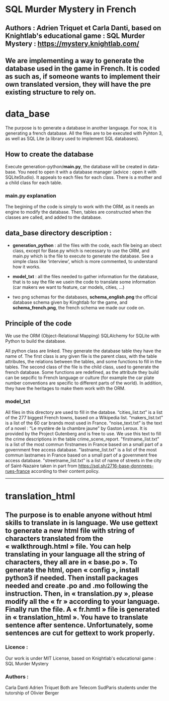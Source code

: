 SQL Murder Mystery in French
================================================================================

Authors : Adrien Triquet et Carla Danti, based on Knightlab's educational game : SQL Murder Mystery : https://mystery.knightlab.com/
--------------------------------------------------------------------------------

We are implementing a way to generate the database used in the game in French. It is coded as such as, if someone wants to implement their own translated version, they will have the pre existing structure to rely on.
--------------------------------------------------------------------------------

# data_base
The purpose is to generate a database in another language. For now, it is generating a french database. All the files  are to be executed with Pyhton 3, as well as SQL Lite (a library used to implement SQL databases).

## How to create the database
Execute generation-python/__main.py__, the database will be created in data-base. You need to open it with a database manager (advice : open it with SQLiteStudio).
It appeals to each files for each class. There is a mother and a child class for each table.

### main.py explanation
The begining of the code is simply to work with the ORM, as it needs an engine to modify the database. Then, tables are constructed when the classes are called, and added to the database.

## data_base directory description :
- **generation_python** : all the files with the code, each file being an obect class, except for Base.py which is necessary to use the ORM, and main.py which is the file to execute to generate the database. See a simple class like ‘interview’, which is more commented, to understand how it works.

- **model_txt** : all the files needed to gather information for the database, that is to say the file we usein the code to translate some information (car makers we want to feature, car models, cities, ...)

- two png schemas for the databases, **schema_english.png** the official database schema given by Kinghtlab for the game, and **schema_french.png**, the french schema we made our code on.

## Principle of the code
We use the ORM (Object-Relational Mapping) SQLAlchemy for SQLite with Python to build the database.

All python class are linked. They generate the database table they have the name of. The first class is any given file is the parent class, with the table attributes, the relations between the tables, and some functions to fill in the tables.
The second class of the file is the child class, used to generate the french database. Some functions are redefined, as the attribute they build can be sepcific to French language or culture (for example the car plate number conventions are specific to different parts of the world).
In addition, they have the heritages to make them work with the ORM.

### model_txt
All files in this directory are used to fill in the databse.
“cities_list.txt” is a list of the 277 biggest French towns, based on a Wikipedia list.
“makers_list.txt” is a list of the 60 car brands most used in France.
“noise_text.txt” is the text of a novel : “Le mystère de la chambre jaune” by Gaston Leroux. It is provided by the Project Gutenberg and is free to use. We use this text to fill the crime descriptions in the table crime_scene_report.
"firstname_list.txt" is a list of the most commun firstnames in France based on a small part of a government free access database.
"lastname_list.txt" is a list of the most commun lastnames in France based on a small part of a government free access database.
"streetname_list.txt" is a list  of name of streets in the city of Saint-Nazaire taken in part from https://sql.sh/2716-base-donnnees-rues-france according to their content policy.

--------------------------------------------------------------------------------

# translation_html
The purpose is to enable anyone without html skills to translate in is language.
We use gettext to generate a new html file with string of characters translated from the « walkthrough.html » file.
You can help translating in your language all the string of characters, they all are in « base.po ».
To generate the html, open « config », install python3 if needed. Then install packages needed and create .po and .mo following the instruction.
Then, in « translation.py », please modify all the « fr » according to your language.
Finally run the file. A « fr.hmtl » file is generated in « translation_html ».
You have to translate sentence after sentence. Unfortunately, some sentences are cut for gettext to work properly.
--------------------------------------------------------------------------------

### Licence :
Our work is under MIT License, based on Knightlab's educational game : SQL Murder Mystery


### Authors :
Carla Danti
Adrien Triquet
Both are Telecom SudParis students under the tutorship of Olivier Berger
